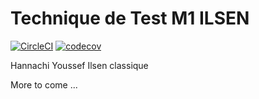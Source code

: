 # Technique de Test M1 ILSEN

[![CircleCI](https://circleci.com/gh/YoussefHannachii/ceri-m1-techniques-de-test.svg?style=svg)](https://circleci.com/gh/YoussefHannachii/ceri-m1-techniques-de-test)
[![codecov](https://codecov.io/gh/YoussefHannachii/ceri-m1-techniques-de-test/branch/master/graph/badge.svg)](https://codecov.io/gh/YoussefHannachii/ceri-m1-techniques-de-test)

Hannachi Youssef Ilsen classique

More to come ...
